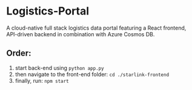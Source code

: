 # Logistics-Portal
A cloud-native full stack logistics data portal featuring a React frontend, API-driven backend in combination with Azure Cosmos DB.

## Order: 
1. start back-end using `python app.py`
2. then navigate to the front-end folder: `cd ./starlink-frontend`
3. finally, run: `npm start`